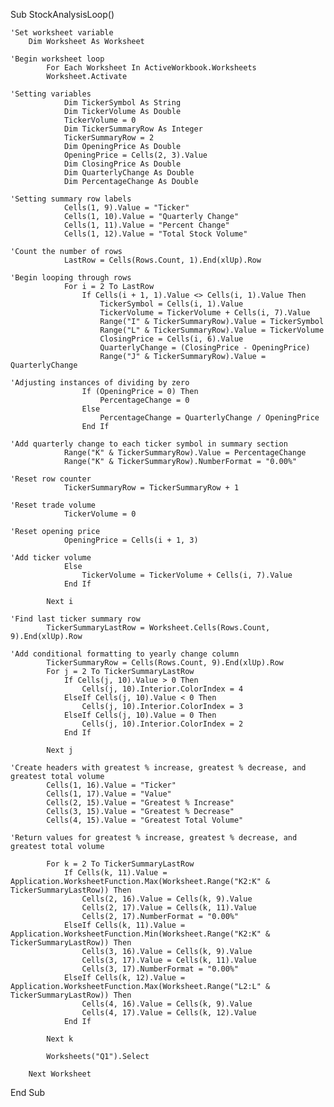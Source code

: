 Sub StockAnalysisLoop()

    'Set worksheet variable
        Dim Worksheet As Worksheet

    'Begin worksheet loop
            For Each Worksheet In ActiveWorkbook.Worksheets
            Worksheet.Activate

    'Setting variables
                Dim TickerSymbol As String
                Dim TickerVolume As Double
                TickerVolume = 0
                Dim TickerSummaryRow As Integer
                TickerSummaryRow = 2
                Dim OpeningPrice As Double
                OpeningPrice = Cells(2, 3).Value
                Dim ClosingPrice As Double
                Dim QuarterlyChange As Double
                Dim PercentageChange As Double
        
    'Setting summary row labels
                Cells(1, 9).Value = "Ticker"
                Cells(1, 10).Value = "Quarterly Change"
                Cells(1, 11).Value = "Percent Change"
                Cells(1, 12).Value = "Total Stock Volume"
            
    'Count the number of rows
                LastRow = Cells(Rows.Count, 1).End(xlUp).Row
        
    'Begin looping through rows
                For i = 2 To LastRow
                    If Cells(i + 1, 1).Value <> Cells(i, 1).Value Then
                        TickerSymbol = Cells(i, 1).Value
                        TickerVolume = TickerVolume + Cells(i, 7).Value
                        Range("I" & TickerSummaryRow).Value = TickerSymbol
                        Range("L" & TickerSummaryRow).Value = TickerVolume
                        ClosingPrice = Cells(i, 6).Value
                        QuarterlyChange = (ClosingPrice - OpeningPrice)
                        Range("J" & TickerSummaryRow).Value = QuarterlyChange
               
    'Adjusting instances of dividing by zero
                    If (OpeningPrice = 0) Then
                        PercentageChange = 0
                    Else
                        PercentageChange = QuarterlyChange / OpeningPrice
                    End If
                
    'Add quarterly change to each ticker symbol in summary section
                Range("K" & TickerSummaryRow).Value = PercentageChange
                Range("K" & TickerSummaryRow).NumberFormat = "0.00%"
               
    'Reset row counter
                TickerSummaryRow = TickerSummaryRow + 1
               
    'Reset trade volume
                TickerVolume = 0
               
    'Reset opening price
                OpeningPrice = Cells(i + 1, 3)
               
    'Add ticker volume
                Else
                    TickerVolume = TickerVolume + Cells(i, 7).Value
                End If
            
            Next i
                
    'Find last ticker summary row
            TickerSummaryLastRow = Worksheet.Cells(Rows.Count, 9).End(xlUp).Row
                
    'Add conditional formatting to yearly change column
            TickerSummaryRow = Cells(Rows.Count, 9).End(xlUp).Row
            For j = 2 To TickerSummaryLastRow
                If Cells(j, 10).Value > 0 Then
                    Cells(j, 10).Interior.ColorIndex = 4
                ElseIf Cells(j, 10).Value < 0 Then
                    Cells(j, 10).Interior.ColorIndex = 3
                ElseIf Cells(j, 10).Value = 0 Then
                    Cells(j, 10).Interior.ColorIndex = 2
                End If
        
            Next j
        
    'Create headers with greatest % increase, greatest % decrease, and greatest total volume
            Cells(1, 16).Value = "Ticker"
            Cells(1, 17).Value = "Value"
            Cells(2, 15).Value = "Greatest % Increase"
            Cells(3, 15).Value = "Greatest % Decrease"
            Cells(4, 15).Value = "Greatest Total Volume"
        
    'Return values for greatest % increase, greatest % decrease, and greatest total volume
        
            For k = 2 To TickerSummaryLastRow
                If Cells(k, 11).Value = Application.WorksheetFunction.Max(Worksheet.Range("K2:K" & TickerSummaryLastRow)) Then
                    Cells(2, 16).Value = Cells(k, 9).Value
                    Cells(2, 17).Value = Cells(k, 11).Value
                    Cells(2, 17).NumberFormat = "0.00%"
                ElseIf Cells(k, 11).Value = Application.WorksheetFunction.Min(Worksheet.Range("K2:K" & TickerSummaryLastRow)) Then
                    Cells(3, 16).Value = Cells(k, 9).Value
                    Cells(3, 17).Value = Cells(k, 11).Value
                    Cells(3, 17).NumberFormat = "0.00%"
                ElseIf Cells(k, 12).Value = Application.WorksheetFunction.Max(Worksheet.Range("L2:L" & TickerSummaryLastRow)) Then
                    Cells(4, 16).Value = Cells(k, 9).Value
                    Cells(4, 17).Value = Cells(k, 12).Value
                End If
            
            Next k
        
            Worksheets("Q1").Select
        
        Next Worksheet
        
End Sub
